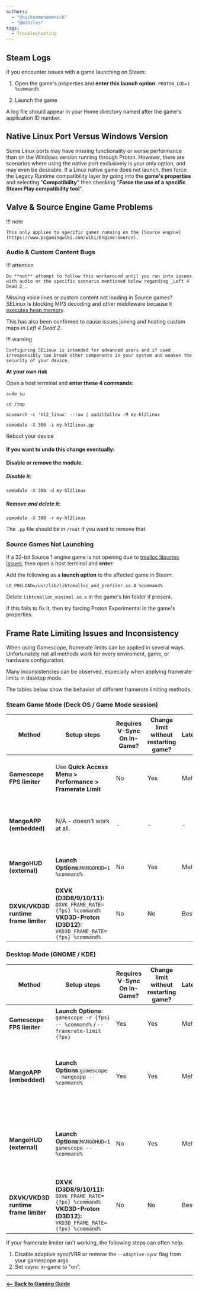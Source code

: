 ```yaml
---
authors:
  - "@nicknamenamenick"
  - "@m2Giles"
tags:
  - Troubleshooting
---
```


<!-- ANCHOR: METADATA -->
<!--{"url_discourse": "https://universal-blue.discourse.group/docs?topic=2658", "fetched_at": "2024-09-03 16:43:04.885968+00:00"}-->
<!-- ANCHOR_END: METADATA -->

## Steam Logs

If you encounter issues with a game launching on Steam:

1. Open the game's properties and **enter this launch option**:
   `PROTON_LOG=1 %command%`

2. Launch the game

A log file should appear in your Home directory named after the game's application ID number.

## Native Linux Port Versus Windows Version

Some Linux ports may have missing functionality or worse performance than on the Windows version running through Proton. However, there are scenarios where using the native port exclusively is your only option, and may even be desirable.  If a Linux native game does not launch, then force the Legacy Runtime compatibility layer by going into the **game's properties** and selecting "**Compatibility**" then checking "**Force the use of a specific Steam Play compatibility tool**".

## Valve & Source Engine Game Problems

!!! note

    This only applies to specific games running on the [Source engine](https://www.pcgamingwiki.com/wiki/Engine:Source).

### Audio & Custom Content Bugs

!!! attention

    Do **not** attempt to follow this workaround until you run into issues with audio or the specific scenario mentioned below regarding _Left 4 Dead 2_.

Missing voice lines or custom content not loading in Source games? SELinux is blocking MP3 decoding and other middleware because it [executes heap memory](https://github.com/ValveSoftware/steam-for-linux/issues/43).

This has also been confirmed to cause issues joining and hosting custom maps in _Left 4 Dead 2_.

!!! warning

    Configuring SELinux is intended for advanced users and if used irresponsibly can break other components in your system and weaken the security of your device.

**At your own risk**

Open a host terminal and **enter these 4 commands**:

```command
sudo su
```

```command
cd /tmp
```

```command
ausearch -c 'hl2_linux' --raw | audit2allow -M my-hl2linux
```

```command
semodule -X 300 -i my-hl2linux.pp
```

Reboot your device

#### If you want to undo this change eventually:

**Disable or remove the module.**

##### Disable it:

```command
semodule -X 300 -d my-hl2linux
```

##### Remove and delete it:

```command
semodule -X 300 -r my-hl2linux
```

The `.pp` file should be in `/root` if you want to remove that.

### Source Games Not Launching

If a 32-bit Source 1 engine game is not opening due to [tmalloc libraries issues](https://github.com/ValveSoftware/csgo-osx-linux/issues/3229), then open a host terminal and **enter**:

Add the following as a **launch option** to the affected game in Steam:

```command
LD_PRELOAD=/usr/lib/libtcmalloc_and_profiler.so.4 %command%
```

Delete `libtcmalloc_minimal.so.x` in the game's bin folder if present.

If this fails to fix it, then try forcing Proton Experimental in the game's properties.


## Frame Rate Limiting Issues and Inconsistency

When using Gamescope, framerate limits can be applied in several ways. Unfortunately not all methods work for every enviroment, game, or hardware configuration.

Many inconsistencies can be observed, especially when applying framerate limits in desktop mode.

The tables below show the behavior of different framerate limiting methods.

### Steam Game Mode (Deck OS / Game Mode session)
| Method | Setup steps | Requires V-Sync On In-Game? | Change limit without restarting game? | Latency | Preferred | Notes |
|---|---|---|---|---|---|---|
| **Gamescope FPS limiter** | Use **Quick Access Menu > Performance > Framerate Limit** | No | Yes | Meh | **Preferred** | Automatically turns v-sync on at driver-level whenever the framerate cap is enabled. Additional latency will be introduced. |
| **MangoAPP (embedded)** | N/A - doesn't work at all. | - | - | - | – | Frame limiter settings from mangoapp are ignored in game mode/deck mode. Use the slider or external mangohud instead. |
| **MangoHUD (external)** | **Launch Options:**`MANGOHUD=1 %command%` | No | Yes | Meh | – | Set `fps_limit=0,30,60,120...`(0=no cap) in MangoHud.conf. May clash with MangoAPP. |
| **DXVK/VKD3D runtime frame limiter** | **DXVK (D3D8/9/10/11):** `DXVK_FRAME_RATE={fps} %command%`<br>**VKD3D-Proton (D3D12):** `VKD3D_FRAME_RATE={fps} %command%` | No | No | Best | – | Applies only to DXVK/VKD3D titles (no effect on native OpenGL or native Vulkan).




### Desktop Mode (GNOME / KDE)
| Method | Setup steps | Requires V-Sync On In-Game? | Change limit without restarting game? | Latency | Preferred | Notes |
|---|---|---|---|---|---|---|
| **Gamescope FPS limiter** | **Launch Options**: `gamescope -r {fps} -- %command%` / `--framerate-limit {fps}`| Yes | Yes | Meh | – | Use `gamescopectl debug_set_fps_limit {fps}` to change the limiter value live without restarting.|
| **MangoAPP (embedded)** | **Launch Options**:`gamescope --mangoapp -- %command%`<br><br>| Yes | Yes | Meh | – | Caps are sometimes not effective. Set `fps_limit=0,30,60,120...` (0=no cap) in MangoHud.conf (or via `MANGOHUD_CONFIG=...`). Add `show_fps_limit` to preset to see in game. Change with `ShiftL+F1`. |
| **MangoHUD (external)** | **Launch Options:**`MANGOHUD=1 gamescope -- %command%`| No | Yes | Meh | **Preferred** | Caps are almost always effective. Set `fps_limit=0,30,60,120...` (0=no cap) in MangoHud.conf (or via `MANGOHUD_CONFIG=...`). Add `show_fps_limit` to preset to see in game. Change with `ShiftL+F1`. |
| **DXVK/VKD3D runtime frame limiter** | **DXVK (D3D8/9/10/11):** `DXVK_FRAME_RATE={fps} %command%`<br>**VKD3D-Proton (D3D12):** `VKD3D_FRAME_RATE={fps} %command%` | No | No | Best | – | In-process/API-level caps; excellent timing, but you must restart to change.


If your framerate limiter isn't working, the following steps can often help:

1. Disable adaptive sync/VRR or remove the `--adaptive-sync` flag from your gamescope args.
2. Set vsync in-game to "on".


<hr>

[**<-- Back to Gaming Guide**](./index.md)